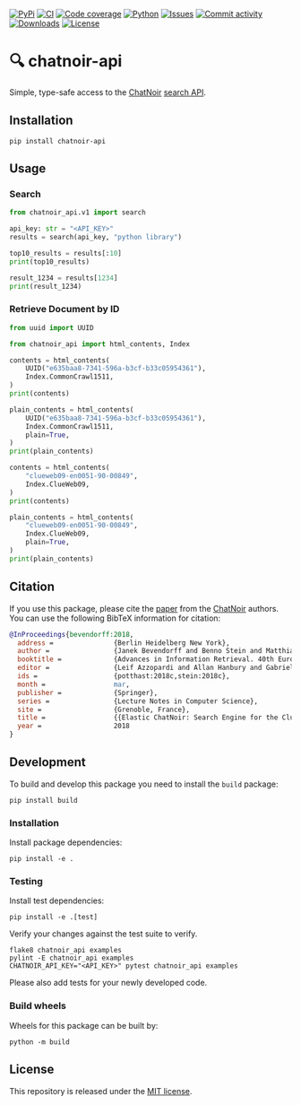 [![PyPi](https://img.shields.io/pypi/v/chatnoir-api?style=flat-square)](https://pypi.org/project/chatnoir-api/)
[![CI](https://img.shields.io/github/workflow/status/chatnoir-eu/chatnoir-api/CI?style=flat-square)](https://github.com/chatnoir-eu/chatnoir-api/actions?query=workflow%3A"CI")
[![Code coverage](https://img.shields.io/codecov/c/github/chatnoir-eu/chatnoir-api?style=flat-square)](https://codecov.io/github/chatnoir-eu/chatnoir-api/)
[![Python](https://img.shields.io/pypi/pyversions/chatnoir-api?style=flat-square)](https://pypi.org/project/chatnoir-api/)
[![Issues](https://img.shields.io/github/issues/chatnoir-eu/chatnoir-api?style=flat-square)](https://github.com/chatnoir-eu/chatnoir-api/issues)
[![Commit activity](https://img.shields.io/github/commit-activity/m/chatnoir-eu/chatnoir-api?style=flat-square)](https://github.com/chatnoir-eu/chatnoir-api/commits)
[![Downloads](https://img.shields.io/pypi/dm/chatnoir-api?style=flat-square)](https://pypi.org/project/chatnoir-api/)
[![License](https://img.shields.io/github/license/chatnoir-eu/chatnoir-api?style=flat-square)](LICENSE)

# 🔍 chatnoir-api

Simple, type-safe access to the [ChatNoir](https://chatnoir.eu/) [search API](https://chatnoir.eu/doc/api/).

## Installation

```shell
pip install chatnoir-api
```

## Usage

### Search

```python
from chatnoir_api.v1 import search

api_key: str = "<API_KEY>"
results = search(api_key, "python library")

top10_results = results[:10]
print(top10_results)

result_1234 = results[1234]
print(result_1234)
```

### Retrieve Document by ID

```python
from uuid import UUID

from chatnoir_api import html_contents, Index

contents = html_contents(
    UUID("e635baa8-7341-596a-b3cf-b33c05954361"),
    Index.CommonCrawl1511,
)
print(contents)

plain_contents = html_contents(
    UUID("e635baa8-7341-596a-b3cf-b33c05954361"),
    Index.CommonCrawl1511,
    plain=True,
)
print(plain_contents)

contents = html_contents(
    "clueweb09-en0051-90-00849",
    Index.ClueWeb09,
)
print(contents)

plain_contents = html_contents(
    "clueweb09-en0051-90-00849",
    Index.ClueWeb09,
    plain=True,
)
print(plain_contents)
```

## Citation

If you use this package, please cite the [paper](https://webis.de/publications.html#bevendorff_2018)
from the [ChatNoir](https://github.com/chatnoir-eu) authors. 
You can use the following BibTeX information for citation:

```bibtex
@InProceedings{bevendorff:2018,
  address =               {Berlin Heidelberg New York},
  author =                {Janek Bevendorff and Benno Stein and Matthias Hagen and Martin Potthast},
  booktitle =             {Advances in Information Retrieval. 40th European Conference on IR Research (ECIR 2018)},
  editor =                {Leif Azzopardi and Allan Hanbury and Gabriella Pasi and Benjamin Piwowarski},
  ids =                   {potthast:2018c,stein:2018c},
  month =                 mar,
  publisher =             {Springer},
  series =                {Lecture Notes in Computer Science},
  site =                  {Grenoble, France},
  title =                 {{Elastic ChatNoir: Search Engine for the ClueWeb and the Common Crawl}},
  year =                  2018
}
```

## Development

To build and develop this package you need to install the `build` package:

```shell
pip install build
```

### Installation

Install package dependencies:

```shell
pip install -e .
```

### Testing

Install test dependencies:

```shell
pip install -e .[test]
```

Verify your changes against the test suite to verify.

```shell
flake8 chatnoir_api examples
pylint -E chatnoir_api examples
CHATNOIR_API_KEY="<API_KEY>" pytest chatnoir_api examples
```

Please also add tests for your newly developed code.

### Build wheels

Wheels for this package can be built by:

```shell
python -m build
```

## License

This repository is released under the [MIT license](LICENSE).
